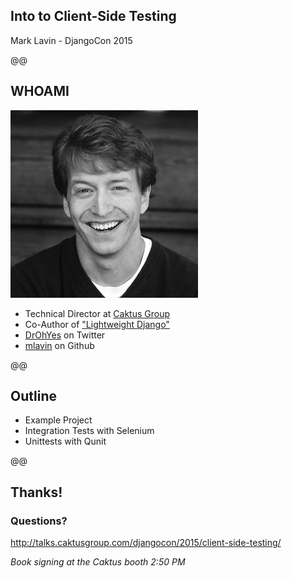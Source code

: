 ## Into to Client-Side Testing
Mark Lavin - DjangoCon 2015

@@

## WHOAMI

![Mark Lavin](./img/mark.jpg) <!-- .element: style="float: left" -->

- Technical Director at [Caktus Group](https://www.caktusgroup.com/)
- Co-Author of ["Lightweight Django"](http://shop.oreilly.com/product/0636920032502.do)
- [DrOhYes](https://twitter.com/DrOhYes) on Twitter
- [mlavin](https://github.com/mlavin) on Github

@@

## Outline

- Example Project
- Integration Tests with Selenium
- Unittests with Qunit

@@

## Thanks!

### Questions?

http://talks.caktusgroup.com/djangocon/2015/client-side-testing/

*Book signing at the Caktus booth 2:50 PM*
